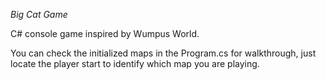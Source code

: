 *Big Cat Game*

C# console game inspired by Wumpus World.

You can check the initialized maps in the Program.cs for walkthrough, just locate the player start to identify which map you are playing.
